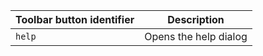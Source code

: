 | Toolbar button identifier | Description           |
|---------------------------|-----------------------|
| `help`                    | Opens the help dialog |